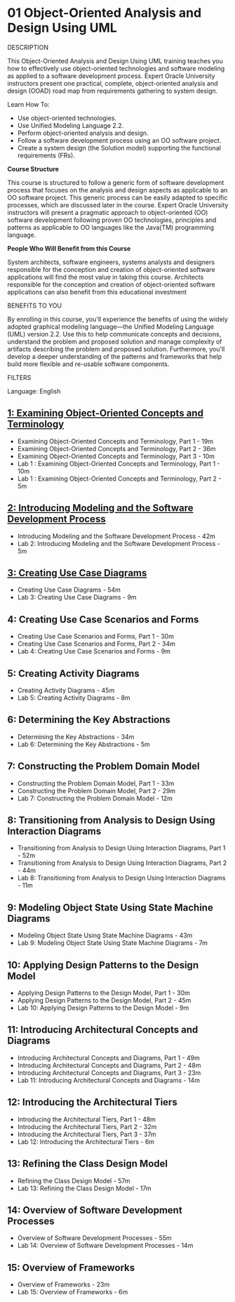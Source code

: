 # 01 Object-Oriented Analysis and Design Using UML

DESCRIPTION

This Object-Oriented Analysis and Design Using UML training teaches you how to effectively use object-oriented technologies and software modeling as applied to a software development process. Expert Oracle University instructors present one practical, complete, object-oriented analysis and design (OOAD) road map from requirements gathering to system design.

Learn How To:

* Use object-oriented technologies.
* Use Unified Modeling Language 2.2.
* Perform object-oriented analysis and design.
* Follow a software development process using an OO software project.
* Create a system design (the Solution model) supporting the functional requirements (FRs).

**Course Structure**

This course is structured to follow a generic form of software development process that focuses on the analysis and design aspects as applicable to an OO software project. This generic process can be easily adapted to specific processes, which are discussed later in the course. Expert Oracle University instructors will present a pragmatic approach to object-oriented (OO) software development following proven OO technologies, principles and patterns as applicable to OO languages like the Java(TM) programming language.

**People Who Will Benefit from this Course**

System architects, software engineers, systems analysts and designers responsible for the conception and creation of object-oriented software applications will find the most value in taking this course. Architects responsible for the conception and creation of object-oriented software applications can also benefit from this educational investment

BENEFITS TO YOU

By enrolling in this course, you'll experience the benefits of using the widely adopted graphical modeling language―the Unified Modeling Language (UML) version 2.2. Use this to help communicate concepts and decisions, understand the problem and proposed solution and manage complexity of artifacts describing the problem and proposed solution. Furthermore, you'll develop a deeper understanding of the patterns and frameworks that help build more flexible and re-usable software components.

FILTERS

Language: English

## [1: Examining Object-Oriented Concepts and Terminology](01-Object-Oriented-Analysis-and-Design/01-Examining-Object-Oriented-Concepts-and-Terminology.md)

   * Examining Object-Oriented Concepts and Terminology, Part 1 - 19m
   * Examining Object-Oriented Concepts and Terminology, Part 2 - 36m
   * Examining Object-Oriented Concepts and Terminology, Part 3 - 10m
   * Lab 1 : Examining Object-Oriented Concepts and Terminology, Part 1 - 10m
   * Lab 1 : Examining Object-Oriented Concepts and Terminology, Part 2 - 5m

## [2: Introducing Modeling and the Software Development Process](01-Object-Oriented-Analysis-and-Design/02-Introducing-Modeling-and-the-Software-Development-Process.md)

   * Introducing Modeling and the Software Development Process - 42m
   * Lab 2: Introducing Modeling and the Software Development Process - 5m

## [3: Creating Use Case Diagrams](01-Object-Oriented-Analysis-and-Design/03-Creating-Use-Case-Diagrams.md)

   * Creating Use Case Diagrams - 54m
   * Lab 3: Creating Use Case Diagrams - 9m

## 4: Creating Use Case Scenarios and Forms

   * Creating Use Case Scenarios and Forms, Part 1 - 30m
   * Creating Use Case Scenarios and Forms, Part 2 - 34m
   * Lab 4: Creating Use Case Scenarios and Forms - 9m

## 5: Creating Activity Diagrams

   * Creating Activity Diagrams - 45m
   * Lab 5: Creating Activity Diagrams - 8m
 
## 6: Determining the Key Abstractions

   * Determining the Key Abstractions - 34m
   * Lab 6: Determining the Key Abstractions - 5m

## 7: Constructing the Problem Domain Model

   * Constructing the Problem Domain Model, Part 1 - 33m
   * Constructing the Problem Domain Model, Part 2 - 29m
   * Lab 7: Constructing the Problem Domain Model - 12m

## 8: Transitioning from Analysis to Design Using Interaction Diagrams

   * Transitioning from Analysis to Design Using Interaction Diagrams, Part 1 - 52m
   * Transitioning from Analysis to Design Using Interaction Diagrams, Part 2 - 44m
   * Lab 8: Transitioning from Analysis to Design Using Interaction Diagrams - 11m

## 9: Modeling Object State Using State Machine Diagrams

   * Modeling Object State Using State Machine Diagrams - 43m
   * Lab 9: Modeling Object State Using State Machine Diagrams - 7m

## 10: Applying Design Patterns to the Design Model

   * Applying Design Patterns to the Design Model, Part 1 - 30m
   * Applying Design Patterns to the Design Model, Part 2 - 45m
   * Lab 10: Applying Design Patterns to the Design Model - 9m

## 11: Introducing Architectural Concepts and Diagrams

   * Introducing Architectural Concepts and Diagrams, Part 1 - 49m
   * Introducing Architectural Concepts and Diagrams, Part 2 - 48m
   * Introducing Architectural Concepts and Diagrams, Part 3 - 23m
   * Lab 11: Introducing Architectural Concepts and Diagrams - 14m

## 12: Introducing the Architectural Tiers

   * Introducing the Architectural Tiers, Part 1 - 48m
   * Introducing the Architectural Tiers, Part 2 - 32m
   * Introducing the Architectural Tiers, Part 3 - 37m
   * Lab 12: Introducing the Architectural Tiers - 6m

## 13: Refining the Class Design Model

   * Refining the Class Design Model - 57m
   * Lab 13: Refining the Class Design Model - 17m

## 14: Overview of Software Development Processes

   * Overview of Software Development Processes - 55m
   * Lab 14: Overview of Software Development Processes - 14m

## 15: Overview of Frameworks

   * Overview of Frameworks - 23m
   * Lab 15: Overview of Frameworks - 6m
